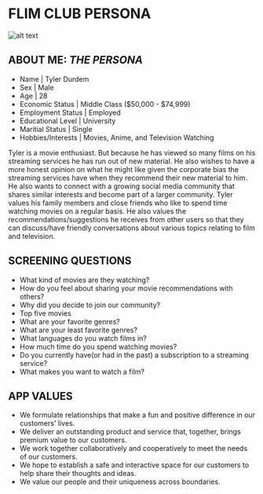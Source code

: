 # **FLIM CLUB PERSONA**

![alt text](https://img.freepik.com/free-photo/a-man-in-a-bedroom-at-home-in-front-of-a-laptop-watching-movies-at-night_163305-16739.jpg?size=664&ext=jpg)

##  ABOUT ME: *THE PERSONA*
- Name              |   Tyler Durdem
- Sex               |   Male
- Age               |   28
- Economic Status   |   Middle Class ($50,000 - $74,999)
- Employment Status |   Employed
- Educational Level |   University
- Maritial Status   |   Single
- Hobbies/Interests |   Movies, Anime, and Television Watching

Tyler is a movie enthusiast.  But because he has viewed so many films on his streaming services he has run out of new material.  He also wishes to have a more honest opinion on what he might like given the corporate bias the streaming services have when they recommend their new material to him.  He also wants to connect with a growing social media community that shares similar interests and become part of a larger community. Tyler values his family members and close friends who like to spend time watching movies on a regular basis. He also values the recommendations/suggestions he receives from other users so that they can discuss/have friendly conversations about various topics relating to film and television.  

## SCREENING QUESTIONS
- What kind of movies are they watching?
- How do you feel about sharing your movie recommendations with others?
- Why did you decide to join our community?
- Top five movies
- What are your favorite genres?
- What are your least favorite genres?
- What languages do you watch films in?
- How much time do you spend watching movies?
- Do you currently have(or had in the past) a subscription to a streaming service?
- What makes you want to watch a film?

## APP VALUES
- We formulate relationships that make a fun and positive difference in our customers' lives.
- We deliver an outstanding product and service that, together, brings premium value to our customers.
- We work together collaboratively and cooperatively to meet the needs of our customers.
- We hope to establish a safe and interactive space for our customers to help share their thoughts and ideas.
- We value our people and their uniqueness across boundaries. 
